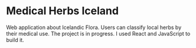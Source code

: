 # Medical Herbs Iceland

Web application about Icelandic Flora. Users can classify local herbs by their medical use. The project is in progress. 
I used React and JavaScript to build it. 

